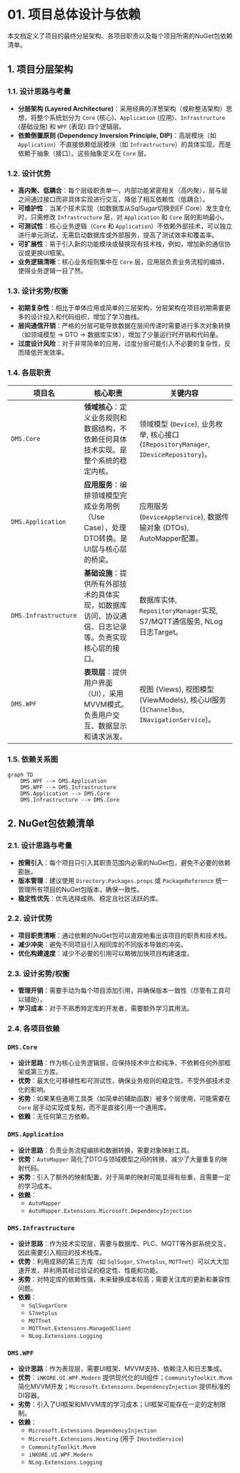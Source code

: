 # 01. 项目总体设计与依赖

本文档定义了项目的最终分层架构、各项目职责以及每个项目所需的NuGet包依赖清单。

## 1. 项目分层架构

### 1.1. 设计思路与考量

*   **分层架构 (Layered Architecture)**：采用经典的洋葱架构（或称整洁架构）思想，将整个系统划分为 `Core` (核心)、`Application` (应用)、`Infrastructure` (基础设施) 和 `WPF` (表现) 四个逻辑层。
*   **依赖倒置原则 (Dependency Inversion Principle, DIP)**：高层模块（如 `Application`）不直接依赖低层模块（如 `Infrastructure`）的具体实现，而是依赖于抽象（接口）。这些抽象定义在 `Core` 层。

### 1.2. 设计优势

*   **高内聚、低耦合**：每个层级职责单一，内部功能紧密相关（高内聚），层与层之间通过接口而非具体实现进行交互，降低了相互依赖性（低耦合）。
*   **可维护性**：当某个技术实现（如数据库从SqlSugar切换到EF Core）发生变化时，只需修改 `Infrastructure` 层，对 `Application` 和 `Core` 层的影响最小。
*   **可测试性**：核心业务逻辑（`Core` 和 `Application`）不依赖外部技术，可以独立进行单元测试，无需启动数据库或外部服务，提高了测试效率和覆盖率。
*   **可扩展性**：易于引入新的功能模块或替换现有技术栈，例如，增加新的通信协议或更换UI框架。
*   **业务逻辑清晰**：核心业务规则集中在 `Core` 层，应用层负责业务流程的编排，使得业务逻辑一目了然。

### 1.3. 设计劣势/权衡

*   **初期复杂性**：相比于单体应用或简单的三层架构，分层架构在项目初期需要更多的设计投入和代码组织，增加了学习曲线。
*   **层间通信开销**：严格的分层可能导致数据在层间传递时需要进行多次对象转换（如领域模型 -> DTO -> 数据库实体），增加了少量运行时开销和代码量。
*   **过度设计风险**：对于非常简单的应用，过度分层可能引入不必要的复杂性，反而降低开发效率。

### 1.4. 各层职责

| 项目名               | 核心职责                                                                                             | 关键内容                                                                                               |
| ---------------------- | ---------------------------------------------------------------------------------------------------- | ------------------------------------------------------------------------------------------------------ |
| `DMS.Core`             | **领域核心**：定义业务规则和数据结构，不依赖任何具体技术实现。是整个系统的稳定内核。               | 领域模型 (`Device`), 业务枚举, 核心接口 (`IRepositoryManager`, `IDeviceRepository`)。            |
| `DMS.Application`      | **应用服务**：编排领域模型完成业务用例（Use Case），处理DTO转换。是UI层与核心层的桥梁。        | 应用服务 (`DeviceAppService`), 数据传输对象 (DTOs), AutoMapper配置。                       |
| `DMS.Infrastructure`   | **基础设施**：提供所有外部技术的具体实现，如数据库访问、协议通信、日志记录等。负责实现核心层的接口。 | 数据库实体, `RepositoryManager`实现, S7/MQTT通信服务, NLog日志Target。                |
| `DMS.WPF`              | **表现层**：提供用户界面（UI），采用MVVM模式。负责用户交互、数据显示和请求派发。                     | 视图 (Views), 视图模型 (ViewModels), 核心UI服务 (`IChannelBus`, `INavigationService`)。            |

### 1.5. 依赖关系图

```mermaid
graph TD
    DMS.WPF --> DMS.Application
    DMS.WPF --> DMS.Infrastructure
    DMS.Application --> DMS.Core
    DMS.Infrastructure --> DMS.Core
```

## 2. NuGet包依赖清单

### 2.1. 设计思路与考量

*   **按需引入**：每个项目只引入其职责范围内必需的NuGet包，避免不必要的依赖膨胀。
*   **版本管理**：建议使用 `Directory.Packages.props` 或 `PackageReference` 统一管理所有项目的NuGet包版本，确保一致性。
*   **稳定性优先**：优先选择成熟、稳定且社区活跃的库。

### 2.2. 设计优势

*   **项目职责清晰**：通过依赖的NuGet包可以直观地看出该项目的职责和技术栈。
*   **减少冲突**：避免不同项目引入相同库的不同版本导致的冲突。
*   **优化构建速度**：减少不必要的引用可以略微加快项目构建速度。

### 2.3. 设计劣势/权衡

*   **管理开销**：需要手动为每个项目添加引用，并确保版本一致性（尽管有工具可以辅助）。
*   **学习成本**：对于不熟悉特定库的开发者，需要额外学习其用法。

### 2.4. 各项目依赖

### `DMS.Core`
*   **设计思路**：作为核心业务逻辑层，应保持技术中立和纯净，不依赖任何外部框架或第三方库。
*   **优势**：最大化可移植性和可测试性，确保业务规则的稳定性，不受外部技术变化的影响。
*   **劣势**：如果某些通用工具类（如简单的辅助函数）被多个层使用，可能需要在 `Core` 层手动实现或复制，而不是直接引用一个通用库。
*   **依赖**：无任何第三方依赖。

### `DMS.Application`
*   **设计思路**：负责业务流程编排和数据转换，需要对象映射工具。
*   **优势**：`AutoMapper` 简化了DTO与领域模型之间的转换，减少了大量重复的映射代码。
*   **劣势**：引入了额外的映射配置，对于简单的映射可能显得有些重，且需要一定的学习成本。
*   **依赖**：
    *   `AutoMapper`
    *   `AutoMapper.Extensions.Microsoft.DependencyInjection`

### `DMS.Infrastructure`
*   **设计思路**：作为技术实现层，需要与数据库、PLC、MQTT等外部系统交互，因此需要引入相应的技术栈库。
*   **优势**：利用成熟的第三方库（如 `SqlSugar`, `S7netplus`, `MQTTnet`）可以大大加速开发，并利用其经过验证的稳定性、性能和功能。
*   **劣势**：对特定库的依赖性强，未来替换成本较高；需要关注库的更新和兼容性问题。
*   **依赖**：
    *   `SqlSugarCore`
    *   `S7netplus`
    *   `MQTTnet`
    *   `MQTTnet.Extensions.ManagedClient`
    *   `NLog.Extensions.Logging`

### `DMS.WPF`
*   **设计思路**：作为表现层，需要UI框架、MVVM支持、依赖注入和日志集成。
*   **优势**：`iNKORE.UI.WPF.Modern` 提供现代化的UI组件；`CommunityToolkit.Mvvm` 简化MVVM开发；`Microsoft.Extensions.DependencyInjection` 提供标准的DI容器。
*   **劣势**：引入了UI框架和MVVM库的学习成本；UI框架可能存在一定的定制限制。
*   **依赖**：
    *   `Microsoft.Extensions.DependencyInjection`
    *   `Microsoft.Extensions.Hosting` (用于 `IHostedService`)
    *   `CommunityToolkit.Mvvm`
    *   `iNKORE.UI.WPF.Modern`
    *   `NLog.Extensions.Logging`